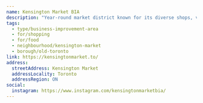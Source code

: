 ```yaml
---
name: Kensington Market BIA
description: "Year-round market district known for its diverse shops, vintage stores, food vendors, and multicultural atmosphere."
tags:
  - type/business-improvement-area
  - for/shopping
  - for/food
  - neighbourhood/kensington-market
  - borough/old-toronto
link: https://kensingtonmarket.to/
address:
  streetAddress: Kensington Market
  addressLocality: Toronto
  addressRegion: ON
social:
  instagram: https://www.instagram.com/kensingtonmarketbia/
---
```

